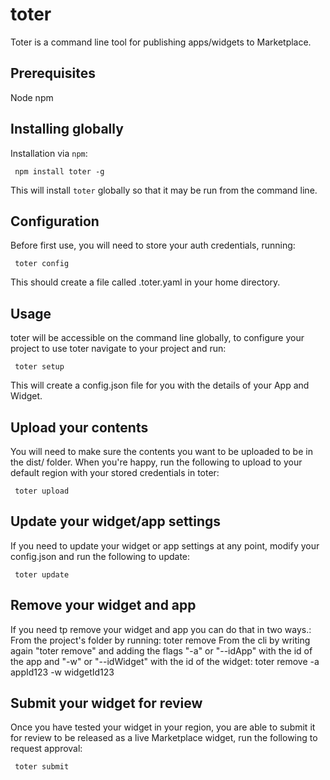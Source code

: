 # toter

Toter is a command line tool for publishing apps/widgets to Marketplace.

## Prerequisites

Node
npm

## Installing globally

Installation via `npm`:

     npm install toter -g

This will install `toter` globally so that it may be run from the command line.

## Configuration

Before first use, you will need to store your auth credentials, running:

     toter config

This should create a file called .toter.yaml in your home directory.

## Usage

toter will be accessible on the command line globally, to configure your project to use toter navigate to your project and run:

     toter setup

This will create a config.json file for you with the details of your App and Widget.

## Upload your contents

You will need to make sure the contents you want to be uploaded to be in the dist/ folder. When you're happy, run the following to upload to your default region with your stored credentials in toter:

     toter upload

## Update your widget/app settings

If you need to update your widget or app settings at any point, modify your config.json and run the following to update:

     toter update

## Remove your widget and app

If you need tp remove your widget and app you can do that in two ways.:
From the project's folder by running:
     toter remove
From the cli by writing again "toter remove" and adding the flags "-a" or "--idApp" with the id of the app and "-w" or "--idWidget" with the id of the widget:
     toter remove -a appId123 -w widgetId123

## Submit your widget for review

Once you have tested your widget in your region, you are able to submit it for review to be released as a live Marketplace widget, run the following to request approval:

     toter submit
